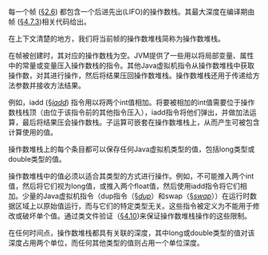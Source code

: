 每一个帧 ([§2.6](https://docs.oracle.com/javase/specs/jvms/se12/html/jvms-2.html#jvms-2.6)) 都包含一个后进先出(LIFO)的操作数栈。其最大深度在编译期由帧 ([§4.7.3](https://docs.oracle.com/javase/specs/jvms/se12/html/jvms-4.html#jvms-4.7.3))相关代码给出。

在上下文清楚的地方，我们将当前帧的操作数堆栈简称为操作数堆栈。

在帧被创建时，其对应的操作数栈为空。JVM提供了一些用以将局部变量、属性中的常量或变量压入操作数栈的指令。其他Java虚拟机指令从操作数堆栈中获取操作数，对其进行操作，然后将结果压回操作数堆栈。操作数堆栈还用于传递给方法参数并接收方法结果。

例如，iadd ([§*iadd*](https://docs.oracle.com/javase/specs/jvms/se12/html/jvms-6.html#jvms-6.5.iadd)) 指令用以将两个int值相加。将要被相加的int值需要位于操作数栈栈顶（由位于该指令前的其他指令压入），iadd指令将他们弹出，并做加法运算，最后将结果压会操作数栈。子运算可嵌套在操作数堆栈上，从而产生可被包含计算使用的值。

操作数堆栈上的每个条目都可以保存任何Java虚拟机类型的值，包括long类型或double类型的值。

操作数堆栈中的值必须以适合其类型的方式进行操作。例如，不可能推入两个int值，然后将它们视为long值，或推入两个float值，然后使用iadd指令将它们相加。少量的Java虚拟机指令（dup指令（[§*dup*](https://docs.oracle.com/javase/specs/jvms/se12/html/jvms-6.html#jvms-6.5.dup)）和swap（[§*swap*](https://docs.oracle.com/javase/specs/jvms/se12/html/jvms-6.html#jvms-6.5.swap)））在运行时数据区域上以原始值运行，而与它们的特定类型无关。这些指令被定义为不能用于修改或破坏单个值。通过类文件验证（[§4.10](https://docs.oracle.com/javase/specs/jvms/se12/html/jvms-4.html#jvms-4.10))来保证操作数堆栈操作的这些限制。

在任何时间点，操作数堆栈都具有关联的深度，其中long或double类型的值对该深度占用两个单位，而任何其他类型的值则占用一个单位深度。